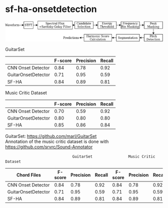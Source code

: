 # sf-ha-onsetdetection

![](img/diagram.png)  


GuitarSet

|                     | F-score | Precision | Recall |
|---------------------|---------|-----------|--------|
| CNN Onset Detector  | 0.84   | 0.78     | 0.92  |
| GuitarOnsetDetector |   0.71      |    0.95       |    0.59  |
| SF-HA               | 0.84   | 0.89     | 0.81  |



Music Critic Dataset 

|                     | F-score | Precision | Recall |
|---------------------|---------|-----------|--------|
| CNN Onset Detector  | 0.70   | 0.59     | 0.92  |
| GuitarOnsetDetector |   0.80      |    0.80       |    0.80  |
| SF-HA               | 0.85   | 0.86     | 0.84  |


GuitarSet: https://github.com/marl/GuitarSet  
Annotation of the music critic dataset is done with https://github.com/srvrc/Sound-Annotator  


                                  GuitarSet                Music Critic Dataset
| Chord Files         | F-score | Precision | Recall | F-score | Precision | Recall |
|---------------------|---------|-----------|--------|---------|-----------|--------|
| CNN Onset Detector  | 0.84   | 0.78     | 0.92  |0.84   | 0.78     | 0.92  |
| GuitarOnsetDetector |   0.71      |    0.95  |    0.59  |  0.71      |    0.95  |    0.59  |
| SF-HA               | 0.84   | 0.89     | 0.81  | 0.84   | 0.89     | 0.81  |
